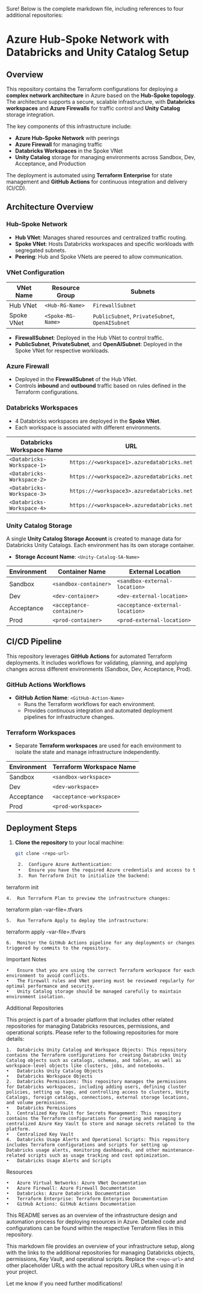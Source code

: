 Sure! Below is the complete markdown file, including references to four additional repositories:

# Azure Hub-Spoke Network with Databricks and Unity Catalog Setup

## Overview

This repository contains the Terraform configurations for deploying a **complex network architecture** in Azure based on the **Hub-Spoke topology**. The architecture supports a secure, scalable infrastructure, with **Databricks workspaces** and **Azure Firewalls** for traffic control and **Unity Catalog** storage integration.

The key components of this infrastructure include:

- **Azure Hub-Spoke Network** with peerings
- **Azure Firewall** for managing traffic
- **Databricks Workspaces** in the Spoke VNet
- **Unity Catalog** storage for managing environments across Sandbox, Dev, Acceptance, and Production

The deployment is automated using **Terraform Enterprise** for state management and **GitHub Actions** for continuous integration and delivery (CI/CD).

## Architecture Overview

### Hub-Spoke Network

- **Hub VNet**: Manages shared resources and centralized traffic routing.
- **Spoke VNet**: Hosts Databricks workspaces and specific workloads with segregated subnets.
- **Peering**: Hub and Spoke VNets are peered to allow communication.

### VNet Configuration

| VNet Name   | Resource Group   | Subnets                                  |
| ----------- | ---------------- | ---------------------------------------- |
| Hub VNet    | `<Hub-RG-Name>`   | `FirewallSubnet`                         |
| Spoke VNet  | `<Spoke-RG-Name>` | `PublicSubnet`, `PrivateSubnet`, `OpenAISubnet` |

- **FirewallSubnet**: Deployed in the Hub VNet to control traffic.
- **PublicSubnet**, **PrivateSubnet**, and **OpenAISubnet**: Deployed in the Spoke VNet for respective workloads.

### Azure Firewall

- Deployed in the **FirewallSubnet** of the Hub VNet.
- Controls **inbound** and **outbound** traffic based on rules defined in the Terraform configurations.

### Databricks Workspaces

- 4 Databricks workspaces are deployed in the **Spoke VNet**.
- Each workspace is associated with different environments.

| Databricks Workspace Name   | URL                                           |
| --------------------------- | --------------------------------------------- |
| `<Databricks-Workspace-1>`   | `https://<workspace1>.azuredatabricks.net`    |
| `<Databricks-Workspace-2>`   | `https://<workspace2>.azuredatabricks.net`    |
| `<Databricks-Workspace-3>`   | `https://<workspace3>.azuredatabricks.net`    |
| `<Databricks-Workspace-4>`   | `https://<workspace4>.azuredatabricks.net`    |

### Unity Catalog Storage

A single **Unity Catalog Storage Account** is created to manage data for Databricks Unity Catalogs. Each environment has its own storage container.

- **Storage Account Name**: `<Unity-Catalog-SA-Name>`

| Environment | Container Name       | External Location                 |
| ----------- | -------------------- | --------------------------------- |
| Sandbox     | `<sandbox-container>` | `<sandbox-external-location>`     |
| Dev         | `<dev-container>`     | `<dev-external-location>`         |
| Acceptance  | `<acceptance-container>`| `<acceptance-external-location>` |
| Prod        | `<prod-container>`    | `<prod-external-location>`        |

## CI/CD Pipeline

This repository leverages **GitHub Actions** for automated Terraform deployments. It includes workflows for validating, planning, and applying changes across different environments (Sandbox, Dev, Acceptance, Prod).

### GitHub Actions Workflows

- **GitHub Action Name**: `<GitHub-Action-Name>`
  - Runs the Terraform workflows for each environment.
  - Provides continuous integration and automated deployment pipelines for infrastructure changes.

### Terraform Workspaces

- Separate **Terraform workspaces** are used for each environment to isolate the state and manage infrastructure independently.
  
| Environment  | Terraform Workspace Name |
| ------------ | ------------------------ |
| Sandbox      | `<sandbox-workspace>`     |
| Dev          | `<dev-workspace>`         |
| Acceptance   | `<acceptance-workspace>`  |
| Prod         | `<prod-workspace>`        |

## Deployment Steps

1. **Clone the repository** to your local machine:
   ```bash
   git clone <repo-url>

	2.	Configure Azure Authentication:
	•	Ensure you have the required Azure credentials and access to the Resource Groups.
	3.	Run Terraform Init to initialize the backend:

terraform init


	4.	Run Terraform Plan to preview the infrastructure changes:

terraform plan -var-file=<env>.tfvars


	5.	Run Terraform Apply to deploy the infrastructure:

terraform apply -var-file=<env>.tfvars


	6.	Monitor the GitHub Actions pipeline for any deployments or changes triggered by commits to the repository.

Important Notes

	•	Ensure that you are using the correct Terraform workspace for each environment to avoid conflicts.
	•	The Firewall rules and VNet peering must be reviewed regularly for optimal performance and security.
	•	Unity Catalog storage should be managed carefully to maintain environment isolation.

Additional Repositories

This project is part of a broader platform that includes other related repositories for managing Databricks resources, permissions, and operational scripts. Please refer to the following repositories for more details:

	1.	Databricks Unity Catalog and Workspace Objects: This repository contains the Terraform configurations for creating Databricks Unity Catalog objects such as catalogs, schemas, and tables, as well as workspace-level objects like clusters, jobs, and notebooks.
	•	Databricks Unity Catalog Objects
	•	Databricks Workspace Objects
	2.	Databricks Permissions: This repository manages the permissions for Databricks workspaces, including adding users, defining cluster policies, setting up tags, and controlling access to clusters, Unity Catalogs, foreign catalogs, connections, external storage locations, and volume permissions.
	•	Databricks Permissions
	3.	Centralized Key Vault for Secrets Management: This repository contains the Terraform configurations for creating and managing a centralized Azure Key Vault to store and manage secrets related to the platform.
	•	Centralized Key Vault
	4.	Databricks Usage Alerts and Operational Scripts: This repository includes Terraform configurations and scripts for setting up Databricks usage alerts, monitoring dashboards, and other maintenance-related scripts such as usage tracking and cost optimization.
	•	Databricks Usage Alerts and Scripts

Resources

	•	Azure Virtual Networks: Azure VNet Documentation
	•	Azure Firewall: Azure Firewall Documentation
	•	Databricks: Azure Databricks Documentation
	•	Terraform Enterprise: Terraform Enterprise Documentation
	•	GitHub Actions: GitHub Actions Documentation

This README serves as an overview of the infrastructure design and automation process for deploying resources in Azure. Detailed code and configurations can be found within the respective Terraform files in this repository.

This markdown file provides an overview of your infrastructure setup, along with the links to the additional repositories for managing Databricks objects, permissions, Key Vault, and operational scripts. Replace the `<repo-url>` and other placeholder URLs with the actual repository URLs when using it in your project.

Let me know if you need further modifications!